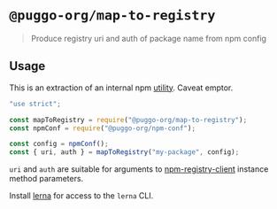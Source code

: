 # `@puggo-org/map-to-registry`

> Produce registry uri and auth of package name from npm config

## Usage

This is an extraction of an internal npm [utility](https://github.com/npm/npm/blob/f644018/lib/utils/map-to-registry.js). Caveat emptor.

```js
"use strict";

const mapToRegistry = require("@puggo-org/map-to-registry");
const npmConf = require("@puggo-org/npm-conf");

const config = npmConf();
const { uri, auth } = mapToRegistry("my-package", config);
```

`uri` and `auth` are suitable for arguments to [npm-registry-client](https://www.npmjs.com/package/npm-registry-client) instance method parameters.

Install [lerna](https://www.npmjs.com/package/lerna) for access to the `lerna` CLI.
